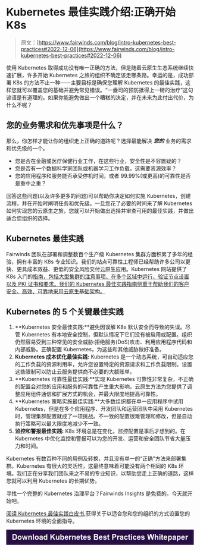 # Kubernetes 最佳实践介绍:正确开始 K8s

> 原文：[https://www.fairwinds.com/blog/intro-kubernetes-best-practices#2022-12-06](https://www.fairwinds.com/blog/intro-kubernetes-best-practices#2022-12-06)

 使用 Kubernetes 取得成功没有唯一正确的方法，但是随着云原生生态系统继续快速扩展，许多开始 Kubernetes 之旅的组织不确定该走哪条路。幸运的是，成功部署 K8s 的方法不止一种——主要目标是确保您理解 Kubernetes 的最佳实践，这样您就可以覆盖您的基础并避免常见错误。“一盎司的预防抵得上一磅的治疗”这句谚语是有道理的。如果你能避免做出一个糟糕的决定，并在未来为此付出代价，为什么不呢？

## 您的业务需求和优先事项是什么？

那么，你怎样才能让你的组织走上正确的道路呢？选择最能解决 ***您的*** 业务的需求和优先级的一个。

*   您是否在金融或医疗保健行业工作，在这些行业，安全性是不容置疑的？
*   您是否有一个数据科学家团队或机器学习工作负载，这需要资源效率？
*   您的应用程序和服务能否承受停机时间，或者 99.99%(或更高)的可靠性是否是重中之重？

回答这些问题(以及许多更多的问题)可以帮助你决定如何实施 Kubernetes，创建流程，并在开始时阐明任务和优先级。一旦您花了必要的时间来了解 Kubernetes 如何实现您的云原生之旅，您就可以开始做出选择并审查可用的最佳实践，并做出适合您组织的选择。

## Kubernetes 最佳实践

Fairwinds 团队在部署和调整数百个生产级 Kubernetes 集群方面积累了多年的经验，拥有丰富的 K8s 专业知识。我们的站点可靠性工程师已经帮助许多公司以更快、更具成本效益、更低的安全风险交付云原生应用。Kubernetes 网站提供了 K8s 入门的[指南，包括大型集群的注意事项、在多个区域中运行、验证节点设置以及 PKI 证书和要求。我们的 Kubernetes 最佳实践指南侧重于帮助我们的客户安全、高效、可靠地采用云原生基础架构。](https://kubernetes.io/docs/setup/best-practices/)

## Kubernetes 的 5 个关键最佳实践

1.  **Kubernetes 安全最佳实践:**避免因误解 K8s 默认安全而导致的失误。尽管 Kubernetes 有本地安全控制，但默认情况下它们没有被启用或配置。组织仍然容易受到三种常见的安全威胁:拒绝服务(DoS)攻击、利用应用程序代码和内部威胁。正确配置 Kubernetes，为这些和其他威胁做好准备。
2.  **Kubernetes 成本优化最佳实践:** Kubernetes 是一个动态系统，可自动适应您的工作负载的资源利用率，允许您设置特定的资源请求和工作负载限制。设置这些限制可以防止云服务提供商不必要的大额账单。
3.  **Kubernetes 可靠性最佳实践:**实现 Kubernetes 可靠性非常复杂，不正确的配置会对您的应用和服务的可靠性产生重大影响。云原生方法为您提供了调整应用组件通信和扩展方式的机会，并最大限度地提高可靠性。
4.  **Kubernetes 策略实施最佳实践:**大多数组织都在单一应用程序中试用 Kubernetes，但是在多个应用程序、开发团队和运营团队中采用 Kubernetes 时，管理集群配置就成了一项挑战。不一致的配置很难管理和修改，但是自动执行策略可以最大限度地减少不一致。
5.  **监控和警报最佳实践:** K8s 环境总是在变化，监控配置是事后才想到的。在 Kubernetes 中优化监控和警报可以为您的开发、运营和安全团队节省大量压力和时间。

Kubernetes 有数百种不同的用例及转换，并且没有单一的“正确”方法来部署集群。Kubernetes 有很大的灵活性，这最终意味着可能没有两个相同的 K8s 环境。我们正在分享我们团队来之不易的专业知识，以帮助您走上正确的道路，这样您就可以利用 Kubernetes 的长期优势。

寻找一个完整的 Kubernetes 治理平台？Fairwinds Insights 是免费的。今天就开始吧。

[阅读 Kubernetes 最佳实践白皮书](/kubernetes-best-practices-comprehensive-white-paper),获得关于以适合您和您的组织的方式设置您的 Kubernetes 环境的全面指导。

[![Download Kubernetes Best Practices Whitepaper](img/c38df324d5163c7ccc9c6b998a78ad26.png)](https://cta-redirect.hubspot.com/cta/redirect/2184645/cb39a009-a458-4282-9211-41e010cb3376)